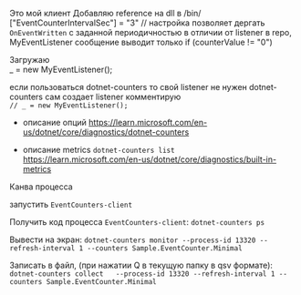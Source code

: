 Это мой клиент 
Добавляю reference на dll в /bin/
["EventCounterIntervalSec"] = "3" // настройка позволяет дергать  `OnEventWritten`  с заданной периодичностью
в отличии от listener в repo, MyEventListener сообщение выводит только if (counterValue != "0")

Загружаю  
_ = new	MyEventListener();


если пользоваться dotnet-counters то свой listener не нужен
dotnet-counters  сам создает listener
комментирую  
`// _ = new	MyEventListener();`

- описание опций
https://learn.microsoft.com/en-us/dotnet/core/diagnostics/dotnet-counters

- описание metrics  `dotnet-counters list`  
https://learn.microsoft.com/en-us/dotnet/core/diagnostics/built-in-metrics

Канва процесса  

запустить `EventCounters-client`

Получить код процесса `EventCounters-client`:
`dotnet-counters ps`

Вывести на экран:
`dotnet-counters monitor --process-id 13320 --refresh-interval 1 --counters Sample.EventCounter.Minimal`

Записать в файл, (при нажатии Q  в текущую папку в qsv формате): 
`dotnet-counters collect   --process-id 13320 --refresh-interval 1 --counters Sample.EventCounter.Minimal`


